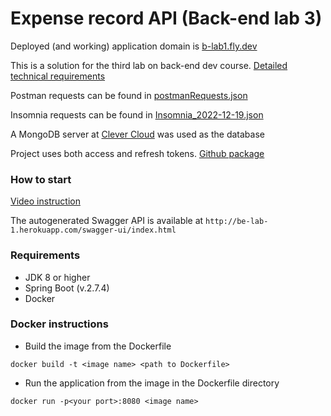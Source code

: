 # Expense record API (Back-end lab 3)

Deployed (and working) application domain is [b-lab1.fly.dev](b-lab1.fly.dev)

This is a solution for the third lab on back-end dev course. [Detailed technical requirements](https://docs.google.com/document/d/11zEDVhyPrYx7482_12dZBAwYyMYYyaYX6cfZjW8Z2dg/edit) 

Postman requests can be found in [postmanRequests.json](postmanRequests.json)

Insomnia requests can be found in [Insomnia_2022-12-19.json](Insomnia_2022-12-19.json)

A MongoDB server at [Clever Cloud](https://www.clever-cloud.com/) was used as the database

Project uses both access and refresh tokens. [Github package](https://github.com/users/Critalic/packages/container/package/b_lab1)  
### How to start
[Video instruction](https://drive.google.com/file/d/17hC29hxif4vG_UZfcoSTCujOsIAUMe7T/view?usp=sharing)

The autogenerated Swagger API is available at ``` http://be-lab-1.herokuapp.com/swagger-ui/index.html ```


### Requirements
- JDK 8 or higher
- Spring Boot (v.2.7.4)
- Docker

### Docker instructions
- Build the image from the Dockerfile
```
docker build -t <image name> <path to Dockerfile>
```
- Run the application from the image in the Dockerfile directory
```
docker run -p<your port>:8080 <image name>
```

